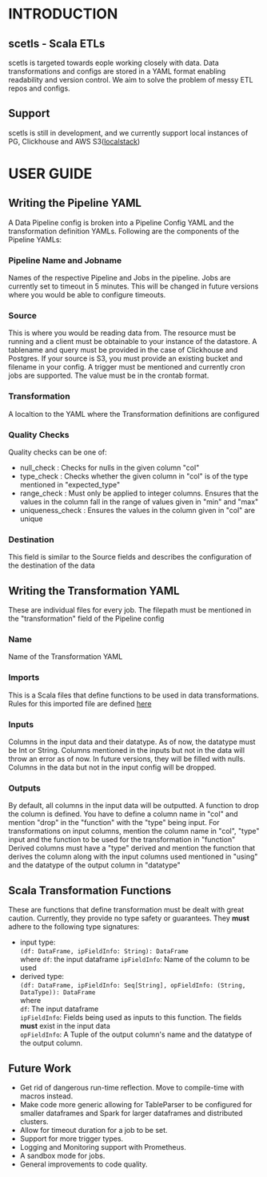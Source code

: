 # INTRODUCTION
## scetls - Scala ETLs 
scetls is targeted towards eople working closely with data.
Data transformations and configs are stored in a YAML format enabling readability and version control. 
We aim to solve the problem of messy ETL repos and configs.

## Support
scetls is still in development, and we currently support local instances of PG, Clickhouse and AWS S3([localstack](https://github.com/localstack/localstack))

# USER GUIDE
## Writing the Pipeline YAML
A Data Pipeline config is broken into a Pipeline Config YAML and the transformation definition YAMLs.
Following are the components of the Pipeline YAMLs:
### Pipeline Name and Jobname
Names of the respective Pipeline and Jobs in the pipeline. Jobs are currently set to timeout in 5 minutes. This will be changed in future versions where you would be able to configure timeouts. 
### Source
This is where you would be reading data from. The resource must be running and a client must be obtainable to your instance of the datastore. A tablename and query must be provided in the case of Clickhouse and Postgres. If your source is S3, you must provide an existing bucket and filename in your config.
A trigger must be mentioned and currently cron jobs are supported. The value must be in the crontab format. 
### Transformation
A localtion to the YAML where the Transformation definitions are configured
### Quality Checks
Quality checks can be one of:
- null_check : Checks for nulls in the given column "col"
- type_check : Checks whether the given column in "col" is of the type mentioned in "expected_type"
- range_check : Must only be applied to integer columns. Ensures that the values in the column fall in the range of values given in "min" and "max"
- uniqueness_check : Ensures the values in the column given in "col" are unique
### Destination
This field is similar to the Source fields and describes the configuration of the destination of the data

## Writing the Transformation YAML
These are  individual files for every job. The filepath must be mentioned in the "transformation" field of the Pipeline config
### Name
Name of the Transformation YAML
### Imports
This is a Scala files that define functions to be used in data transformations. Rules for this imported file are defined [here](#scala-transformation-functions)
### Inputs
Columns in the input data and their datatype. As of now, the datatype must be Int or String. Columns mentioned in the inputs but not in the data will throw an error as of now.
In future versions, they will be filled with nulls. Columns in the data but not in the input config will be dropped.
### Outputs
By default, all columns in the input data will be outputted. A function to drop the column is defined. You have to define a column name in "col" and mention "drop" in the "function" with the "type" being input. 
For transformations on input columns, mention the column name in "col", "type" input and the function to be used for the transformation in "function"
Derived columns must have a "type" derived and mention the function that derives the column along with the input columns used mentioned in "using" and the datatype of the output column in "datatype"
## Scala Transformation Functions
These are functions that define transformation must be dealt with great caution. Currently, they provide no type safety or guarantees. They **must** adhere to the following type signatures:
- input type:\
  `(df: DataFrame, ipFieldInfo: String): DataFrame`\
where
`df`: the input dataframe
`ipFieldInfo`: Name of the column to be used
- derived type:\
`(df: DataFrame, ipFieldInfo: Seq[String], opFieldInfo: (String, DataType)): DataFrame`\
where\
`df`: The input dataframe\
`ipFieldInfo`: Fields being used as inputs to this function. The fields **must** exist in the input data\
`opFieldInfo`: A Tuple of the output column's name and the datatype of the output column. 

## Future Work
- Get rid of dangerous run-time reflection. Move to compile-time with macros instead. 
- Make code more generic allowing for TableParser to be configured for smaller dataframes and Spark for larger dataframes and distributed clusters.
- Allow for timeout duration for a job to be set.
- Support for more trigger types.
- Logging and Monitoring support with Prometheus.
- A sandbox mode for jobs.
- General improvements to code quality. 